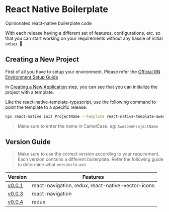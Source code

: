 # React Native Boilerplate
Opinionated react-native boilerplate code

With each release having a different set of features, configurations, etc. so that you can start working on your requirements without any hassle of initial setup. 🚀

## Creating a New Project

First of all you have to setup your environment. Please refer the [Official RN Environment Setup Guide](https://reactnative.dev/docs/environment-setup)

In [Creating a New Application](https://reactnative.dev/docs/environment-setup#creating-a-new-application) step, you can see that you can initialize the project with a template.

Like the react-native-template-typescript, use the following command to point the template to a specific release.

```bash
npx react-native init ProjectName --template react-native-template-awesome@0.0.1
```

> Make sure to enter the name in CamelCase. eg: `AwesomeProjectName`


## Version Guide

> Make sure to use the correct version according to your requirement. Each version contains a different boilerplate. Refer the following guide to determine what version to use.


| Version                                                                               | Features                                                              |
| ------------------------------------------------------------------------------------- | ----------------------------------------------------------------------|
| [v0.0.1](https://www.npmjs.com/package/react-native-template-awesome/v/0.0.1)         | react-navigation, redux, react-native-vector-icons                    |
| [v0.0.3](https://www.npmjs.com/package/react-native-template-awesome/v/0.0.3)         | react-navigation                                                      |
| [v0.0.4](https://www.npmjs.com/package/react-native-template-awesome/v/0.0.4)         | redux                                                                 |
